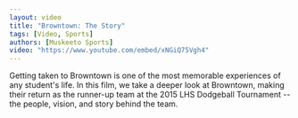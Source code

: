 ```yaml
---
layout: video
title: "Browntown: The Story"
tags: [Video, Sports]
authors: [Muskeeto Sports]
video: "https://www.youtube.com/embed/xNGiQ75Vgh4"
---
```

Getting taken to Browntown is one of the most memorable experiences of any student's life. In this film, we take a deeper look at Browntown, making their return as the runner-up team at the 2015 LHS Dodgeball Tournament -- the people, vision, and story behind the team.
